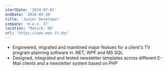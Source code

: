 ```yaml
---
startDate: '2014-07-01'
endDate: '2016-09-30'
title: 'Junior Developer'
company: 'm.a.x. IT'
location: 'Munich, DE'
url: 'https://www.max-it.de/'
---
```


- Engineered, migrated and maintined major featues for a client's TV program planning software in .NET, WPF and MS SQL
- Designed, integrated and tested newsletter templates across different E-Mail clients and a newsletter system based on PHP
